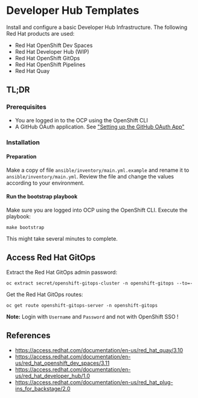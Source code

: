 # Developer Hub Templates

Install and configure a basic Developer Hub Infrastructure. The following Red Hat products are used:

* Red Hat OpenShift Dev Spaces
* Red Hat Developer Hub (WIP)
* Red Hat OpenShift GitOps
* Red Hat OpenShift Pipelines
* Red Hat Quay

## TL;DR

### Prerequisites

* You are logged in to the OCP using the OpenShift CLI
* A GitHub OAuth application. See ["Setting up the GitHub OAuth App"](https://access.redhat.com/documentation/en-us/red_hat_openshift_dev_spaces/3.11/html/administration_guide/configuring-devspaces#configuring-oauth-2-for-github-setting-up-the-github-oauth-app)

### Installation

#### Preparation

Make a copy of file `ansible/inventory/main.yml.example` and rename it to `ansible/inventory/main.yml`. Review the file and change the values according to your environment.

#### Run the bootstrap playbook

Make sure you are logged into OCP using the OpenShift CLI. Execute the playbook:

```shell
make bootstrap
```

This might take several minutes to complete.

## Access Red Hat GitOps

Extract the Red Hat GitOps admin password:

```shell
oc extract secret/openshift-gitops-cluster -n openshift-gitops --to=-
```

Get the Red Hat GitOps routes:

```shell
oc get route openshift-gitops-server -n openshift-gitops
```

**Note:** Login with `Username` and `Password` and not with OpenShift SSO ! 


## References

* https://access.redhat.com/documentation/en-us/red_hat_quay/3.10
* https://access.redhat.com/documentation/en-us/red_hat_openshift_dev_spaces/3.11
* https://access.redhat.com/documentation/en-us/red_hat_developer_hub/1.0
* https://access.redhat.com/documentation/en-us/red_hat_plug-ins_for_backstage/2.0


